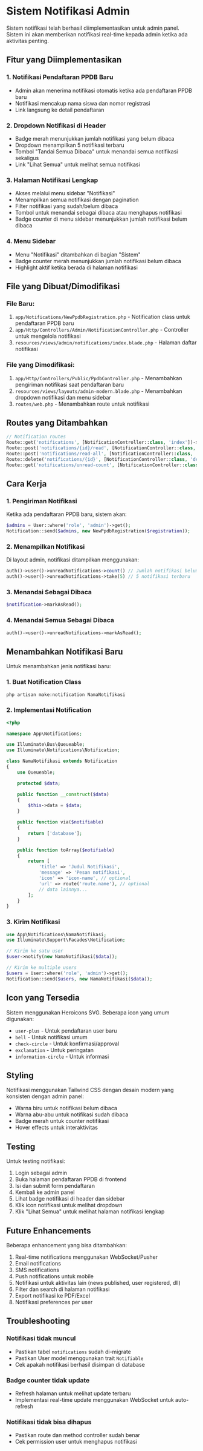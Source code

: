 # Sistem Notifikasi Admin

Sistem notifikasi telah berhasil diimplementasikan untuk admin panel. Sistem ini akan memberikan notifikasi real-time kepada admin ketika ada aktivitas penting.

## Fitur yang Diimplementasikan

### 1. **Notifikasi Pendaftaran PPDB Baru**
- Admin akan menerima notifikasi otomatis ketika ada pendaftaran PPDB baru
- Notifikasi mencakup nama siswa dan nomor registrasi
- Link langsung ke detail pendaftaran

### 2. **Dropdown Notifikasi di Header**
- Badge merah menunjukkan jumlah notifikasi yang belum dibaca
- Dropdown menampilkan 5 notifikasi terbaru
- Tombol "Tandai Semua Dibaca" untuk menandai semua notifikasi sekaligus
- Link "Lihat Semua" untuk melihat semua notifikasi

### 3. **Halaman Notifikasi Lengkap**
- Akses melalui menu sidebar "Notifikasi"
- Menampilkan semua notifikasi dengan pagination
- Filter notifikasi yang sudah/belum dibaca
- Tombol untuk menandai sebagai dibaca atau menghapus notifikasi
- Badge counter di menu sidebar menunjukkan jumlah notifikasi belum dibaca

### 4. **Menu Sidebar**
- Menu "Notifikasi" ditambahkan di bagian "Sistem"
- Badge counter merah menunjukkan jumlah notifikasi belum dibaca
- Highlight aktif ketika berada di halaman notifikasi

## File yang Dibuat/Dimodifikasi

### File Baru:
1. `app/Notifications/NewPpdbRegistration.php` - Notification class untuk pendaftaran PPDB baru
2. `app/Http/Controllers/Admin/NotificationController.php` - Controller untuk mengelola notifikasi
3. `resources/views/admin/notifications/index.blade.php` - Halaman daftar notifikasi

### File yang Dimodifikasi:
1. `app/Http/Controllers/Public/PpdbController.php` - Menambahkan pengiriman notifikasi saat pendaftaran baru
2. `resources/views/layouts/admin-modern.blade.php` - Menambahkan dropdown notifikasi dan menu sidebar
3. `routes/web.php` - Menambahkan route untuk notifikasi

## Routes yang Ditambahkan

```php
// Notification routes
Route::get('notifications', [NotificationController::class, 'index'])->name('notifications.index');
Route::post('notifications/{id}/read', [NotificationController::class, 'markAsRead'])->name('notifications.read');
Route::post('notifications/read-all', [NotificationController::class, 'markAllAsRead'])->name('notifications.read-all');
Route::delete('notifications/{id}', [NotificationController::class, 'destroy'])->name('notifications.destroy');
Route::get('notifications/unread-count', [NotificationController::class, 'getUnreadCount'])->name('notifications.unread-count');
```

## Cara Kerja

### 1. Pengiriman Notifikasi
Ketika ada pendaftaran PPDB baru, sistem akan:
```php
$admins = User::where('role', 'admin')->get();
Notification::send($admins, new NewPpdbRegistration($registration));
```

### 2. Menampilkan Notifikasi
Di layout admin, notifikasi ditampilkan menggunakan:
```php
auth()->user()->unreadNotifications->count() // Jumlah notifikasi belum dibaca
auth()->user()->unreadNotifications->take(5) // 5 notifikasi terbaru
```

### 3. Menandai Sebagai Dibaca
```php
$notification->markAsRead();
```

### 4. Menandai Semua Sebagai Dibaca
```php
auth()->user()->unreadNotifications->markAsRead();
```

## Menambahkan Notifikasi Baru

Untuk menambahkan jenis notifikasi baru:

### 1. Buat Notification Class
```bash
php artisan make:notification NamaNotifikasi
```

### 2. Implementasi Notification
```php
<?php

namespace App\Notifications;

use Illuminate\Bus\Queueable;
use Illuminate\Notifications\Notification;

class NamaNotifikasi extends Notification
{
    use Queueable;

    protected $data;

    public function __construct($data)
    {
        $this->data = $data;
    }

    public function via($notifiable)
    {
        return ['database'];
    }

    public function toArray($notifiable)
    {
        return [
            'title' => 'Judul Notifikasi',
            'message' => 'Pesan notifikasi',
            'icon' => 'icon-name', // optional
            'url' => route('route.name'), // optional
            // data lainnya...
        ];
    }
}
```

### 3. Kirim Notifikasi
```php
use App\Notifications\NamaNotifikasi;
use Illuminate\Support\Facades\Notification;

// Kirim ke satu user
$user->notify(new NamaNotifikasi($data));

// Kirim ke multiple users
$users = User::where('role', 'admin')->get();
Notification::send($users, new NamaNotifikasi($data));
```

## Icon yang Tersedia

Sistem menggunakan Heroicons SVG. Beberapa icon yang umum digunakan:
- `user-plus` - Untuk pendaftaran user baru
- `bell` - Untuk notifikasi umum
- `check-circle` - Untuk konfirmasi/approval
- `exclamation` - Untuk peringatan
- `information-circle` - Untuk informasi

## Styling

Notifikasi menggunakan Tailwind CSS dengan desain modern yang konsisten dengan admin panel:
- Warna biru untuk notifikasi belum dibaca
- Warna abu-abu untuk notifikasi sudah dibaca
- Badge merah untuk counter notifikasi
- Hover effects untuk interaktivitas

## Testing

Untuk testing notifikasi:

1. Login sebagai admin
2. Buka halaman pendaftaran PPDB di frontend
3. Isi dan submit form pendaftaran
4. Kembali ke admin panel
5. Lihat badge notifikasi di header dan sidebar
6. Klik icon notifikasi untuk melihat dropdown
7. Klik "Lihat Semua" untuk melihat halaman notifikasi lengkap

## Future Enhancements

Beberapa enhancement yang bisa ditambahkan:
1. Real-time notifications menggunakan WebSocket/Pusher
2. Email notifications
3. SMS notifications
4. Push notifications untuk mobile
5. Notifikasi untuk aktivitas lain (news published, user registered, dll)
6. Filter dan search di halaman notifikasi
7. Export notifikasi ke PDF/Excel
8. Notifikasi preferences per user

## Troubleshooting

### Notifikasi tidak muncul
- Pastikan tabel `notifications` sudah di-migrate
- Pastikan User model menggunakan trait `Notifiable`
- Cek apakah notifikasi berhasil disimpan di database

### Badge counter tidak update
- Refresh halaman untuk melihat update terbaru
- Implementasi real-time update menggunakan WebSocket untuk auto-refresh

### Notifikasi tidak bisa dihapus
- Pastikan route dan method controller sudah benar
- Cek permission user untuk menghapus notifikasi
